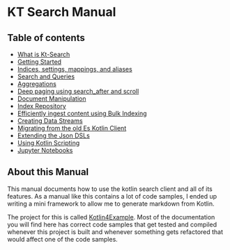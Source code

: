 # KT Search Manual 

## Table of contents

- [What is Kt-Search](WhatIsKtSearch.md)
- [Getting Started](GettingStarted.md)
- [Indices, settings, mappings, and aliases](IndexManagement.md)
- [Search and Queries](Search.md)
- [Aggregations](Aggregations.md)
- [Deep paging using search_after and scroll](DeepPaging.md)
- [Document Manipulation](DocumentManipulation.md)
- [Index Repository](IndexRepository.md)
- [Efficiently ingest content using Bulk Indexing](BulkIndexing.md)
- [Creating Data Streams](DataStreams.md)
- [Migrating from the old Es Kotlin Client](Migrating.md)
- [Extending the Json DSLs](ExtendingTheDSL.md)
- [Using Kotlin Scripting](Scripting.md)
- [Jupyter Notebooks](Jupyter.md)

## About this Manual

This manual documents how to use the kotlin search client and all of its features. As a manual like this contains a lot of code samples, I ended up writing a mini framework to allow me to generate markdown from Kotlin.

The project for this is called [Kotlin4Example](https://github.com/jillesvangurp/kotlin4example). Most of the documentation you will find here has correct code samples that get tested and compiled whenever this project is built and whenever something gets refactored that would affect one of the code samples.


